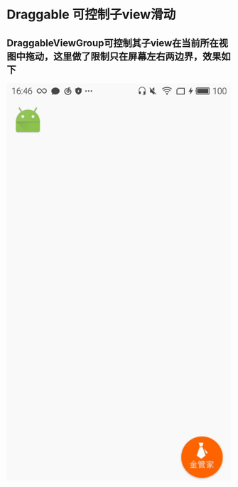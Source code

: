 # Draggable 可控制子view滑动
## DraggableViewGroup可控制其子view在当前所在视图中拖动，这里做了限制只在屏幕左右两边界，效果如下
![](https://github.com/ZaneSummer/DraggableViewGroup/blob/f_dev/example.gif)

